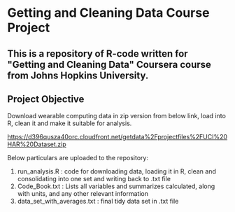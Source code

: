 # Getting and Cleaning Data Course Project
## This is a repository of R-code written for "Getting and Cleaning Data" Coursera course from Johns Hopkins University. 

## Project Objective

Download wearable computing data in zip version from below link, load into R, clean it and make it suitable for analysis.

https://d396qusza40orc.cloudfront.net/getdata%2Fprojectfiles%2FUCI%20HAR%20Dataset.zip

Below particulars are uploaded to the repository:
1. run_analysis.R : code for downloading data, loading it in R, clean and consolidating into one set and writing back to .txt file
2. Code_Book.txt : Lists all variables and summarizes calculated, along with units, and any other relevant information
3. data_set_with_averages.txt : final tidy data set in .txt file